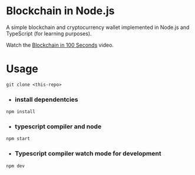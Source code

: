 # Blockchain in Node.js

A simple blockchain and cryptocurrency wallet implemented in Node.js and TypeScript (for learning purposes).

Watch the [Blockchain in 100 Seconds](https://youtu.be/qF7dkrce-mQ) video.

# Usage

```
git clone <this-repo>
```

- ### install dependentcies

```
npm install
```

- ### typescript compiler and node

```
npm start
```

- ### Typescript compiler watch mode for development

```
npm dev
```
